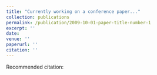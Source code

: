 ```yaml
---
title: "Currently working on a conference paper..."
collection: publications
permalink: /publication/2009-10-01-paper-title-number-1
excerpt: ''
date: 
venue: ''
paperurl: ''
citation: ''
---
```




Recommended citation: 